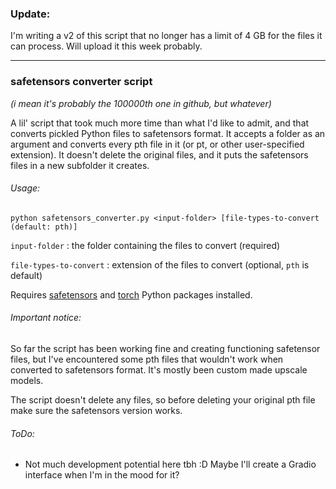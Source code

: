 ### Update:

I'm writing a v2 of this script that no longer has a limit of 4 GB for the files it can process. Will upload it this week probably.

---



### safetensors converter script

*(i mean it's probably the 100000th one in github, but whatever)*

A lil' script that took much more time than what I'd like to admit, and that converts pickled Python files to safetensors format. It accepts a folder as an argument and converts every pth file in it (or pt, or other user-specified extension). It doesn't delete the original files, and it puts the safetensors files in a new subfolder it creates.

###### Usage:

```shell
python safetensors_converter.py <input-folder> [file-types-to-convert (default: pth)]
```

`input-folder` : the folder containing the files to convert (required)

`file-types-to-convert` : extension of the files to convert (optional, `pth` is default)

Requires [safetensors](https://pypi.org/project/safetensors/ "safetensors package page") and [torch](https://pytorch.org/get-started/locally/ "pytorch download page") Python packages installed.

###### Important notice:

So far the script has been working fine and creating functioning safetensor files, but I've encountered some pth files that wouldn't work when converted to safetensors format. It's mostly been custom made upscale models.

The script doesn't delete any files, so before deleting your original pth file make sure the safetensors version works.

###### ToDo:

* Not much development potential here tbh :D Maybe I'll create a Gradio interface when I'm in the mood for it?
